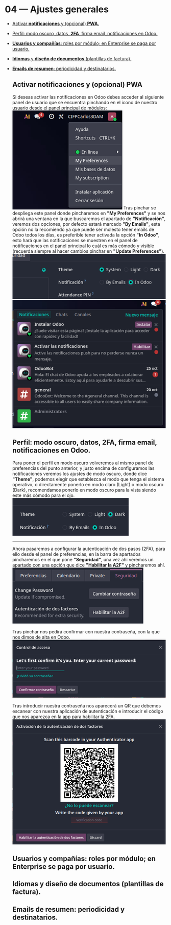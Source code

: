 # 04 — Ajustes generales

- [Activar **notificaciones** y (opcional) **PWA**.](#activar-notificaciones-y-opcional-pwa)
- [Perfil: modo oscuro, datos, **2FA**, firma email, notificaciones en Odoo.](#perfil-modo-oscuro-datos-2fa-firma-email-notificaciones-en-odoo)
- [**Usuarios y compañías**: roles por módulo; en Enterprise se paga por usuario.](#usuarios-y-compañías-roles-por-módulo-en-enterprise-se-paga-por-usuario)
- [**Idiomas** y **diseño de documentos** (plantillas de factura).](#idiomas-y-diseño-de-documentos-plantillas-de-factura)
- [**Emails de resumen**: periodicidad y destinatarios.](#emails-de-resumen-periodicidad-y-destinatarios)

  ## Activar **notificaciones** y (opcional) **PWA**

  Si deseas activar las notificaciones en Odoo debes acceder al siguiente panel de usuario que se encuentra pinchando en el icono de nuestro usuario desde el panel principal de módulos:
  ![Panel de usuario](../assets/img/04-ajustes_generales/notificaciones_panel-de-usuariopng.png)
  Tras pinchar se despliega este panel donde pincharemos en **"My Preferences"** y se nos abrirá una ventana en la que buscaremos el apartado de **"Notificación"**, veremos dos opciones, por defecto estará marcado **"By Emails"**, esta opción no la recomiendo ya que puede ser molesto tener emails de Odoo todos los días, es preferible tener activada la opción **"In Odoo"**, esto hará que las notificaciones se muestren en el panel de notificaciones en el panel principal lo cuál es más cómodo y visible (recuerda siempre al hacer cambios pinchar en **"Update Preferences"**).
  ![Activar Notificaciones](../assets/img/04-ajustes_generales/notificaciones_activar-notis.png)
  ![Panel de notificaiones](../assets/img/04-ajustes_generales/notificaciones_panel-de-notificaciones.png)

  ## Perfil: modo oscuro, datos, **2FA**, firma email, notificaciones en Odoo.

  Para poner el perfil en modo oscuro volveremos al mismo panel de preferencias del punto anterior, y justo encima de configuramos las notificaciones veremos los ajustes de modo oscuro, donde dice **"Theme"**, podemos elegir que establezca el modo que tenga el sistema operativo, o directamente ponerlo en modo claro (Light) o modo oscuro (Dark), recomendamos ponerlo en modo oscuro para la vista siendo este más cómodo para el ojo.
  ![Modo Oscuro](../assets/img/04-ajustes_generales/modo-oscuro.png)

  ---

  Ahora pasaremos a configurar la autenticación de dos pasos (2FA), para ello desde el panel de preferencias, en la barra de apartados pincharemos en el que pone **"Seguridad"**, una vez ahí veremos un apartado con una opción que dice **"Habilitar la A2F"** y pincharemos ahí.
  ![Habilitar 2FA](../assets/img/04-ajustes_generales/2fa_habilitar.png)

  Tras pinchar nos pedirá confirmar con nuestra contraseña, con la que nos dimos de alta en Odoo.
  ![Confirmar contraseña](../assets/img/04-ajustes_generales/2fa_confirmar-contrasenia.png)

  Tras introducir nuestra contraseña nos aparecerá un QR que debemos escanear con nuestra aplicación de autenticación e introducir el código que nos aparezca en la app para habilitar la 2FA.
  ![Escanear QR](../assets/img/04-ajustes_generales/2fa_escanear-qr.png)

  ## **Usuarios y compañías**: roles por módulo; en Enterprise se paga por usuario.

  ## **Idiomas** y **diseño de documentos** (plantillas de factura).

  ## **Emails de resumen**: periodicidad y destinatarios.
